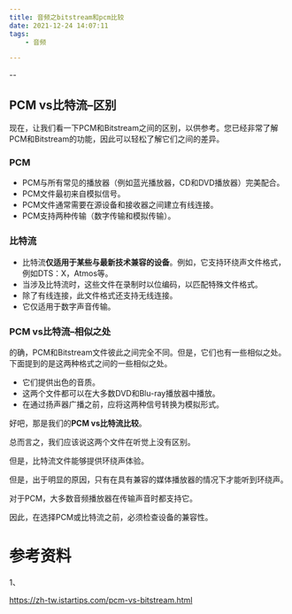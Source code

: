 ```yaml
---
title: 音频之bitstream和pcm比较
date: 2021-12-24 14:07:11
tags:
	- 音频

---
```


--

## PCM vs比特流–区别

现在，让我们看一下PCM和Bitstream之间的区别，以供参考。您已经非常了解PCM和Bitstream的功能，因此可以轻松了解它们之间的差异。

### **PCM**

- PCM与所有常见的播放器（例如蓝光播放器，CD和DVD播放器）完美配合。
- PCM文件最初来自模拟信号。
- PCM文件通常需要在源设备和接收器之间建立有线连接。
- PCM支持两种传输（数字传输和模拟传输）。

### 比特流

- 比特流**仅适用于某些与最新技术兼容的设备**。例如，它支持环绕声文件格式，例如DTS：X，Atmos等。
- 当涉及比特流时，这些文件在录制时以位编码，以匹配特殊文件格式。
- 除了有线连接，此文件格式还支持无线连接。
- 它仅适用于数字声音传输。

### PCM vs比特流–相似之处

的确，PCM和Bitstream文件彼此之间完全不同。但是，它们也有一些相似之处。下面提到的是这两种格式之间的一些相似之处。

- 它们提供出色的音质。
- 这两个文件都可以在大多数DVD和Blu-ray播放器中播放。
- 在通过扬声器广播之前，应将这两种信号转换为模拟形式。



好吧，那是我们的**PCM vs比特流比较**。

总而言之，我们应该说这两个文件在听觉上没有区别。

但是，比特流文件能够提供环绕声体验。

但是，出于明显的原因，只有在具有兼容的媒体播放器的情况下才能听到环绕声。

对于PCM，大多数音频播放器在传输声音时都支持它。

因此，在选择PCM或比特流之前，必须检查设备的兼容性。





# 参考资料

1、

https://zh-tw.istartips.com/pcm-vs-bitstream.html